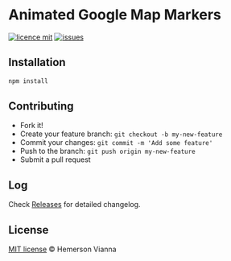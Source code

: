 # Animated Google Map Markers

[![licence mit](https://img.shields.io/badge/license-MIT-blue.svg?style=flat-square)](http://hemersonvianna.mit-license.org/)
[![issues](https://img.shields.io/github/issues/descco-tools/resource-animated-google-map-markers.svg?style=flat-square)](https://github.com/descco-tools/resource-animated-google-map-markers/issues)

## Installation

```bash
npm install
```

## Contributing

- Fork it!
- Create your feature branch: `git checkout -b my-new-feature`
- Commit your changes: `git commit -m 'Add some feature'`
- Push to the branch: `git push origin my-new-feature`
- Submit a pull request

## Log

Check [Releases](https://github.com/descco-tools/resource-animated-google-map-markers/releases) for detailed changelog.

## License

[MIT license](http://hemersonvianna.mit-license.org/) © Hemerson Vianna
